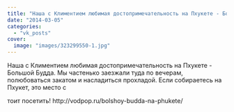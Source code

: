 ```yaml
---
title: "Наша с Климентием любимая достопримечательность на Пхукете - Большой Будда. Мы частенько заезжали ту..."
date: "2014-03-05"
categories: 
  - "vk_posts"
cover:
  image: "images/323299550-1.jpg"
---
```


Наша с Климентием любимая достопримечательность на Пхукете - Большой Будда. Мы частенько заезжали туда по вечерам, полюбоваться закатом и насладиться прохладой. Если собираетесь на Пхукет, это место с

<!--more--> тоит посетить! http://vodpop.ru/bolshoy-budda-na-phukete/
